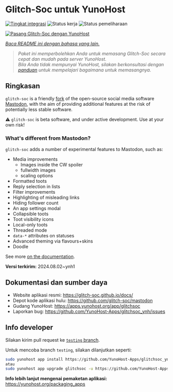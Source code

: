 <!--
N.B.: README ini dibuat secara otomatis oleh <https://github.com/YunoHost/apps/tree/master/tools/readme_generator>
Ini TIDAK boleh diedit dengan tangan.
-->

# Glitch-Soc untuk YunoHost

[![Tingkat integrasi](https://dash.yunohost.org/integration/glitchsoc.svg)](https://ci-apps.yunohost.org/ci/apps/glitchsoc/) ![Status kerja](https://ci-apps.yunohost.org/ci/badges/glitchsoc.status.svg) ![Status pemeliharaan](https://ci-apps.yunohost.org/ci/badges/glitchsoc.maintain.svg)

[![Pasang Glitch-Soc dengan YunoHost](https://install-app.yunohost.org/install-with-yunohost.svg)](https://install-app.yunohost.org/?app=glitchsoc)

*[Baca README ini dengan bahasa yang lain.](./ALL_README.md)*

> *Paket ini memperbolehkan Anda untuk memasang Glitch-Soc secara cepat dan mudah pada server YunoHost.*  
> *Bila Anda tidak mempunyai YunoHost, silakan berkonsultasi dengan [panduan](https://yunohost.org/install) untuk mempelajari bagaimana untuk memasangnya.*

## Ringkasan

`glitch-soc` is a friendly [fork](https://en.wikipedia.org/wiki/Fork_(software_development)) of the open-source social media software [Mastodon](https://joinmastodon.org/), with the aim of providing additional features at the risk of potentially less stable software.

⚠️ `glitch-soc` is beta software, and under active development. Use at your own risk!

###  What's different from Mastodon?

`glitch-soc` adds a number of experimental features to Mastodon, such as:

- Media improvements
  - Images inside the CW spoiler
  - fullwidth images
  - scaling options
- Formatted toots
- Reply selection in lists
- Filter improvements
- Highlighting of misleading links
- Hiding follower count
- An app settings modal
- Collapsible toots
- Toot visibility icons
- Local-only toots
- Threaded mode
- `data-*` attributes on statuses
- Advanced theming via flavours+skins
- Doodle

See more [on the documentation](https://glitch-soc.github.io/docs/).


**Versi terkirim:** 2024.08.02~ynh1
## Dokumentasi dan sumber daya

- Website aplikasi resmi: <https://glitch-soc.github.io/docs/>
- Depot kode aplikasi hulu: <https://github.com/glitch-soc/mastodon>
- Gudang YunoHost: <https://apps.yunohost.org/app/glitchsoc>
- Laporkan bug: <https://github.com/YunoHost-Apps/glitchsoc_ynh/issues>

## Info developer

Silakan kirim pull request ke [`testing` branch](https://github.com/YunoHost-Apps/glitchsoc_ynh/tree/testing).

Untuk mencoba branch `testing`, silakan dilanjutkan seperti:

```bash
sudo yunohost app install https://github.com/YunoHost-Apps/glitchsoc_ynh/tree/testing --debug
atau
sudo yunohost app upgrade glitchsoc -u https://github.com/YunoHost-Apps/glitchsoc_ynh/tree/testing --debug
```

**Info lebih lanjut mengenai pemaketan aplikasi:** <https://yunohost.org/packaging_apps>
